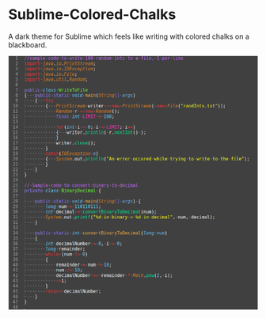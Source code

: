 # Sublime-Colored-Chalks
A dark theme for Sublime which feels like writing with colored chalks on a blackboard. 

![Screenshot](sample_java_code.png)

